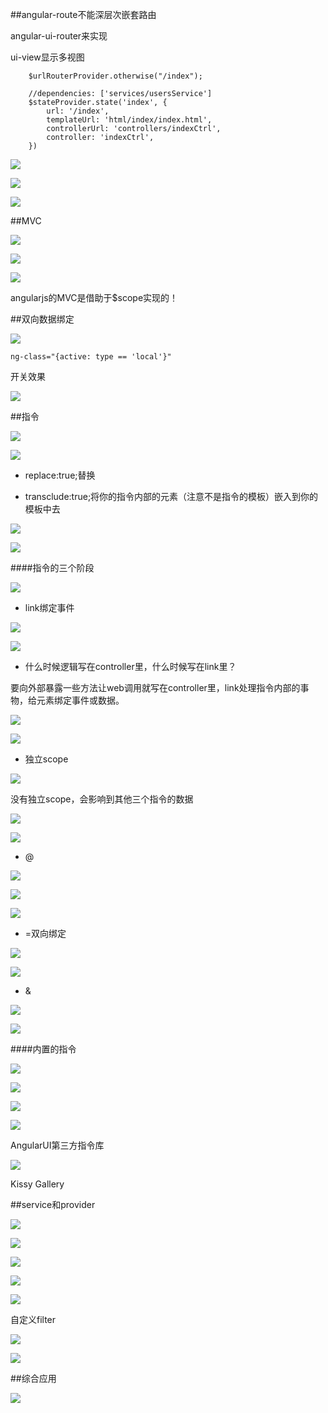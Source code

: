 ##angular-route不能深层次嵌套路由

angular-ui-router来实现

ui-view显示多视图

```
    $urlRouterProvider.otherwise("/index");

    //dependencies: ['services/usersService']
    $stateProvider.state('index', {
        url: '/index',
        templateUrl: 'html/index/index.html',
        controllerUrl: 'controllers/indexCtrl',
        controller: 'indexCtrl',
    })
```

![](/assets/360截图20171017110618448.jpg)

![](/assets/360截图20171017110701608.jpg)

![](/assets/360截图20171017132728771.jpg)








##MVC

![](/assets/360截图20171017004250713.jpg)

![](/assets/360截图20171017004323275.jpg)

![](/assets/360截图20171018015306582.jpg)

angularjs的MVC是借助于$scope实现的！




##双向数据绑定

![](/assets/360截图20171018003149368.jpg)

`ng-class="{active: type == 'local'}"`

开关效果

![](/assets/360截图20171018004927640.jpg)






##指令

![](/assets/360截图20171017005328673.jpg)

![](/assets/360截图20171017005650340.jpg)

- replace:true;替换

- transclude:true;将你的指令内部的元素（注意不是指令的模板）嵌入到你的模板中去

![](/assets/360截图20171017235516304.jpg)

![](/assets/360截图20171017005717001.jpg)




####指令的三个阶段

![](/assets/360截图20171017010207515.jpg)

- link绑定事件

![](/assets/360截图20171017011010698.jpg)

![](/assets/360截图20171017011215921.jpg)

- 什么时候逻辑写在controller里，什么时候写在link里？

要向外部暴露一些方法让web调用就写在controller里，link处理指令内部的事物，给元素绑定事件或数据。

![](/assets/360截图20171018002013021.jpg)

![](/assets/360截图20171018002028187.jpg)





- 独立scope

![](/assets/360截图20171018002741127.jpg)

没有独立scope，会影响到其他三个指令的数据

![](/assets/360截图20171017144844105.jpg)

![](/assets/360截图20171017145011097.jpg)


- @

![](/assets/360截图20171017145205348.jpg)

![](/assets/360截图20171017145220209.jpg)

![](/assets/360截图20171017145419799.jpg)




- =双向绑定

![](/assets/360截图20171017145740184.jpg)

![](/assets/360截图20171017145707799.jpg)



- &

![](/assets/360截图20171017150146523.jpg)

![](/assets/360截图20171017150203475.jpg)


####内置的指令

![](/assets/360截图20171018003005085.jpg)

![](/assets/360截图20171017150944648.jpg)

![](/assets/360截图20171017151401990.jpg)

![](/assets/360截图20171017151622357.jpg)


AngularUI第三方指令库

![](/assets/360截图20171017153047109.jpg)


Kissy Gallery






##service和provider

![](/assets/360截图20171017164640527.jpg)

![](/assets/360截图20171017171148370.jpg)

![](/assets/360截图20171017172020462.jpg)

![](/assets/360截图20171017172458304.jpg)

![](/assets/360截图20171017172731394.jpg)

自定义filter

![](/assets/360截图20171017173412086.jpg)

![](/assets/360截图20171017173747421.jpg)






##综合应用

![](/assets/360截图20171017174449020.jpg)



















































